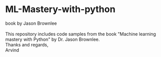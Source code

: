 # ML-Mastery-with-python
book by Jason Brownlee
<br>
<br>
This repository includes code samples from the book "Machine learning mastery with Python" by Dr. Jason Brownlee.
<br>
Thanks and regards,<br>
Arvind

